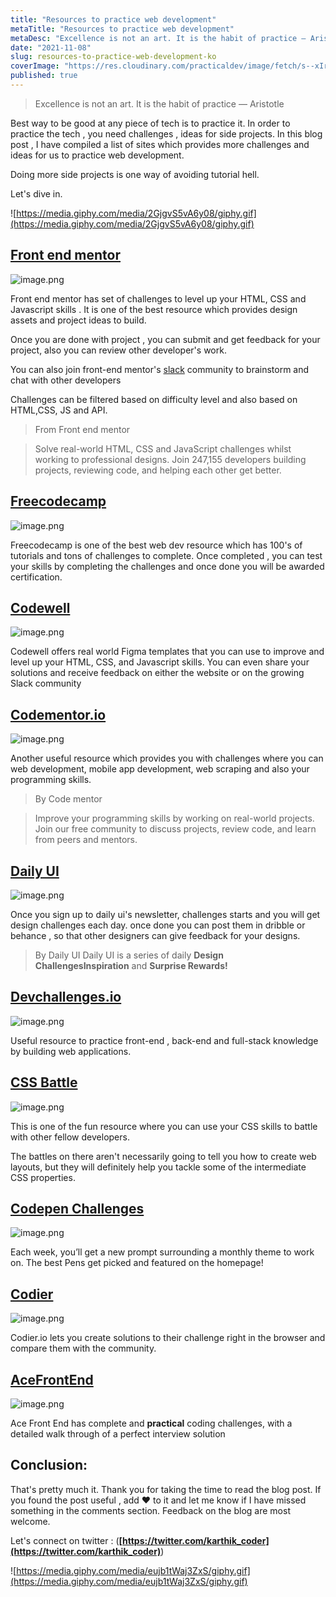 ```yaml
---
title: "Resources to practice web development"
metaTitle: "Resources to practice web development"
metaDesc: "Excellence is not an art. It is the habit of practice — Aristotle   Best way to be good at any piece..."
date: "2021-11-08"
slug: resources-to-practice-web-development-ko
coverImage: "https://res.cloudinary.com/practicaldev/image/fetch/s--xIrepa0a--/c_imagga_scale,f_auto,fl_progressive,h_420,q_auto,w_1000/https://dev-to-uploads.s3.amazonaws.com/uploads/articles/uut8xeidf582radtntoc.png"
published: true
---
```


> Excellence is not an art. It is the habit of practice — Aristotle
> 

Best way to be good at any piece of tech is to practice it. In order to practice the tech , you need challenges , ideas for side projects. In this blog post , I have compiled a list of sites which provides more challenges and ideas for us to practice web development. 

Doing more side projects is one way of avoiding tutorial hell. 

Let's dive in. 

![https://media.giphy.com/media/2GjgvS5vA6y08/giphy.gif](https://media.giphy.com/media/2GjgvS5vA6y08/giphy.gif)

## [Front end mentor](https://www.frontendmentor.io/challenges)


![image.png](https://cdn.hashnode.com/res/hashnode/image/upload/v1636290954859/vlT0ZI3aL.png)


Front end mentor has set of challenges to level up your HTML, CSS and Javascript skills . It is one of the best resource which provides design assets and project ideas to build. 

Once you are done with project , you can submit and get feedback for your project, also you can review other developer's work. 

You can also join front-end mentor's  [slack](https://www.frontendmentor.io/slack)  community to brainstorm and chat with other developers 

Challenges can be filtered based on difficulty level and also based on HTML,CSS, JS and API. 


> From Front end mentor

> Solve real-world HTML, CSS and JavaScript challenges whilst working to professional designs. Join 247,155 developers building projects, reviewing code, and helping each other get better.

## [Freecodecamp](https://www.freecodecamp.org/)


![image.png](https://cdn.hashnode.com/res/hashnode/image/upload/v1636291942935/VUm1tx936.png)

Freecodecamp is one of the best web dev resource which has 100's of tutorials and tons of challenges to complete. Once completed , you can test your skills by completing the challenges and once done you will be awarded certification. 


## [Codewell](https://www.codewell.cc/)

![image.png](https://cdn.hashnode.com/res/hashnode/image/upload/v1636292509149/aj_IKMhhgb.png)

Codewell offers real world Figma templates that you can use to improve and level up your HTML, CSS, and Javascript skills. You can even share your solutions and receive feedback on either the website or on the growing Slack community

## [Codementor.io](https://www.codementor.io/projects)


![image.png](https://cdn.hashnode.com/res/hashnode/image/upload/v1636295097092/TQcfvodxh.png)

Another useful resource which provides you with challenges where you can web development, mobile app development, web scraping and also your programming skills. 

> By Code mentor 

> Improve your programming skills by working on real-world projects. Join our free community to discuss projects, review code, and learn from peers and mentors.

## [Daily UI](https://www.dailyui.co/)

![image.png](https://cdn.hashnode.com/res/hashnode/image/upload/v1636295134793/7CxC45BbC.png)

Once you sign up to daily ui's newsletter, challenges starts and you will get design challenges  each day. once done you can post them in dribble or behance , so that other 
designers can give feedback for your designs.

> By Daily UI 
> Daily UI is a series of daily **Design ChallengesInspiration** and **Surprise Rewards!**

## [Devchallenges.io](https://devchallenges.io/)

 
![image.png](https://cdn.hashnode.com/res/hashnode/image/upload/v1636295155373/QnQGyqAQS.png)

Useful resource to practice front-end , back-end and full-stack knowledge by building web  applications.

## [CSS Battle](https://cssbattle.dev/)


![image.png](https://cdn.hashnode.com/res/hashnode/image/upload/v1636295582311/C6OAHRP_x.png)

This is one of the fun resource where you can use your CSS skills to battle with other fellow developers. 

The battles on there aren't necessarily going to tell you how to create web layouts, but they will definitely help you tackle some of the intermediate CSS properties.

## [Codepen Challenges](https://codepen.io/challenges)


![image.png](https://cdn.hashnode.com/res/hashnode/image/upload/v1636296180057/yYQqeHuwE.png)

Each week, you’ll get a new prompt surrounding a monthly theme to work on. The best Pens get picked and featured on the homepage!

## [Codier](https://codier.io/)

![image.png](https://cdn.hashnode.com/res/hashnode/image/upload/v1636296199417/ZT2LnQFig.png)

Codier.io lets you create solutions to their challenge right in the browser and compare them with the community.

## [AceFrontEnd](https://www.acefrontend.com/)

![image.png](https://cdn.hashnode.com/res/hashnode/image/upload/v1636296219474/wieokoYxH.png)

Ace Front End has complete and **practical** coding challenges, with a detailed walk through of a perfect interview solution

## Conclusion:

That's pretty much it. Thank you for taking the time to read the blog post. If you found the post useful , add ❤️ to it and let me know if I have missed something in the comments section. Feedback on the blog are most welcome.

Let's connect on twitter : (**[https://twitter.com/karthik_coder](https://twitter.com/karthik_coder)**)

![https://media.giphy.com/media/eujb1tWaj3ZxS/giphy.gif](https://media.giphy.com/media/eujb1tWaj3ZxS/giphy.gif)



